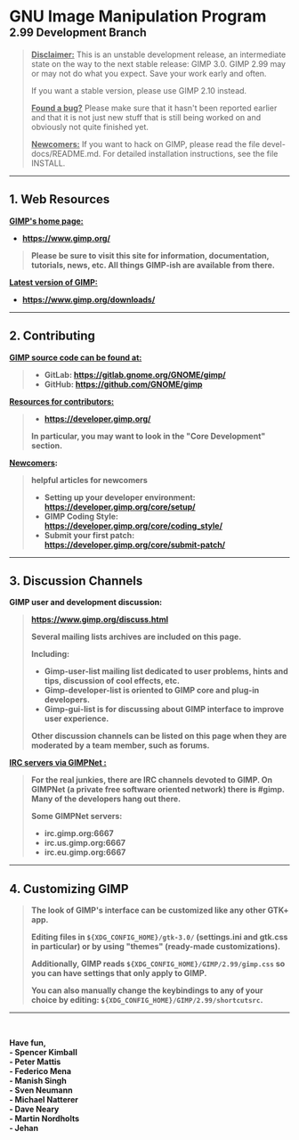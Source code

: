 

# GNU Image Manipulation Program   <sub><sup> 2.99 Development Branch</sup></sub>
> <b><u>Disclaimer:</u></b> 
>This is an unstable development release, an intermediate state on the
>way to the next stable release: GIMP 3.0. GIMP 2.99 may or may not do
>what you expect. Save your work early and often. 
>
>If you want a stable version, please use GIMP 2.10 instead.
>
><b><u>Found a bug?</u></b>
>Please make sure that it hasn't been reported earlier and that it is not
>just new stuff that is still being worked on and obviously not quite finished yet.
>
> <b><u>Newcomers:</u></b>
>If you want to hack on GIMP, please read the file devel-docs/README.md.
>For detailed installation instructions, see the file INSTALL.
---
## 1. Web Resources
<b><u>GIMP's home page:</u><b>
* https://www.gimp.org/

> Please be sure to visit this site for information, documentation,
tutorials, news, etc.  All things GIMP-ish are available from there.

<b><u>Latest version of GIMP:</u><b>
* https://www.gimp.org/downloads/
---

## 2. Contributing
<b><u>GIMP source code can be found at:</u><b>
>
>* GitLab:   https://gitlab.gnome.org/GNOME/gimp/
>* GitHub: https://github.com/GNOME/gimp

<b><u>Resources for contributors:</u><b>
>* https://developer.gimp.org/
>
> In particular, you may want to look in the "Core Development" section. 

<b><u>Newcomers</u></b>:
> helpful articles for newcomers
>* Setting up your developer environment: https://developer.gimp.org/core/setup/
>* GIMP Coding Style: https://developer.gimp.org/core/coding_style/
>* Submit your first patch: https://developer.gimp.org/core/submit-patch/
  
---

## 3. Discussion Channels

 <b>GIMP user and development discussion:</b>
> https://www.gimp.org/discuss.html
>
>Several mailing lists archives are included on this page.
>
><b>Including: </b>
>* Gimp-user-list mailing list dedicated to user problems, hints and tips, discussion of cool effects, etc.  
>* Gimp-developer-list is oriented to GIMP core and plug-in developers.  
>* Gimp-gui-list is for discussing about GIMP interface to improve user experience. 
>
> Other discussion channels can be listed on this page when they are moderated by a team member, such as forums.

<b><u>IRC servers via GIMPNet : </u></b>

>For the real junkies, there are IRC channels devoted to GIMP.
>On GIMPNet (a private free software oriented network) there is #gimp.
>Many of the developers hang out there. 
>
><b>Some GIMPNet servers:</b>
>* irc.gimp.org:6667
>*  irc.us.gimp.org:6667
>* irc.eu.gimp.org:6667
	
___


## 4. Customizing GIMP
>The look of GIMP's interface can be customized like any other GTK+ app.
>
> Editing files in `${XDG_CONFIG_HOME}/gtk-3.0/` (settings.ini and gtk.css in particular) 
> or by using "themes" (ready-made customizations).
>
> Additionally, GIMP reads `${XDG_CONFIG_HOME}/GIMP/2.99/gimp.css` so you can have settings that only apply to GIMP.
>
> You can also manually change the keybindings to any of your choice by editing: `${XDG_CONFIG_HOME}/GIMP/2.99/shortcutsrc`.

___
  <br />

Have fun, <br />
\-  Spencer Kimball  <br />
\-  Peter Mattis  <br />
\-  Federico Mena  <br />
\-  Manish Singh  <br />
\-  Sven Neumann  <br />
\-  Michael Natterer  <br />
\-  Dave Neary  <br />
\-  Martin Nordholts  <br />
\-  Jehan  <br />
